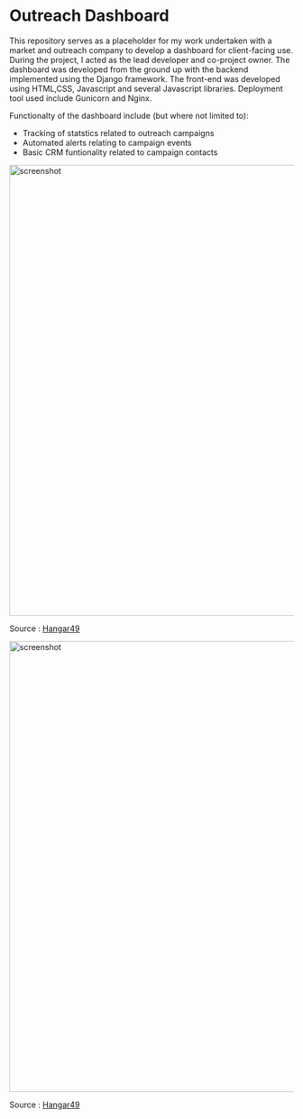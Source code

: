 # Outreach Dashboard

This repository serves as a placeholder for my work undertaken with a market and outreach company to develop a dashboard for client-facing use. During the project, I acted as the lead developer and co-project owner. The dashboard was developed from the ground up with the backend implemented using the Django framework. The front-end  was developed using HTML,CSS, Javascript and several Javascript libraries. Deployment tool used include Gunicorn and Nginx. 

Functionalty of the dashboard include (but where not limited to):
- Tracking of statstics related to outreach campaigns
- Automated alerts relating to campaign events
- Basic CRM funtionality related to campaign contacts

<img src="https://user-images.githubusercontent.com/53016036/172018424-5e864931-9dfd-4a4f-9054-ea320362bd9c.gif" alt="screenshot" width="800"/>

Source : [Hangar49](https://www.google.com)

<img src="https://user-images.githubusercontent.com/53016036/172018425-7d90bc91-850a-40b6-8a28-1ffc437e7e46.jpg" alt="screenshot" width="800"/>

Source : [Hangar49](https://www.hangar49.com)
